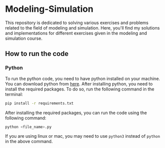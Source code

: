 # Modeling-Simulation

This repository is dedicated to solving various exercises and problems related to the field of modeling and simulation. Here, you'll find my solutions and implementations for different exercises given in the modeling and simulation course.

## How to run the code

### Python

To run the python code, you need to have python installed on your machine. You can download python from [here](https://www.python.org/downloads/). After installing python, you need to install the required packages. To do so, run the following command in the terminal:

```bash
pip install -r requirements.txt
```

After installing the required packages, you can run the code using the following command:

```bash
python <file_name>.py
```

If you are using linux or mac, you may need to use `python3` instead of `python` in the above command.
